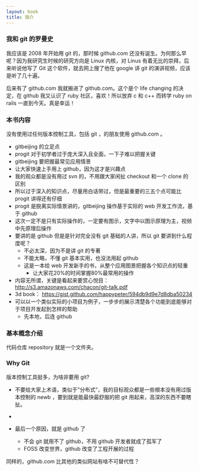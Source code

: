 ```yaml
---
layout: book
title: 简介
---
```


### 我和 git 的罗曼史
我应该是 2008 年开始用 git 的，那时候 github.com 还没有诞生。为何那么早呢？因为我研究生时候的研究方向是 Linux 内核，对 Linus 有着无比的崇拜，后来听说他写了 Git 这个软件，就去网上搜了他在 google 讲 git 的演讲视频，应该是听了几十遍。

后来有了 github.com 我就搬进了 github.com。这个是个 life changing 的决定，在 github 我又认识了 ruby 社区，喜欢！所以放弃 c 和 c++ 而转学 ruby on rails 
一直到今天。真是幸运！

### 本书内容

没有使用过任何版本控制工具，包括 git ，的朋友使用 github.com 。
<!-- 这本书可以直接就切入 github

因为最基础的 github 使用是只需要浏览器的，这样就可以浏览下载代码并且可以发简单的 PR 了
下一步可以用 github mac 讲解版本控制的原理
直到这里都根本涉及不到 git 和命令的使用

还是老思路，教会人家怎么用这个东西，进一步的理论学习和高级技巧学习不是我要操心的，有其他的书呢

用 xxx.html 来做实例比较好
 -->

 - gitbeijing 的立足点
  - progit 对于初学者过于庞大深入且全面，一下子难以把握关键
  - gitbeijing 要把握最常见应用情景
  - 让大家快速上手用上 github，因为这才是兴趣点
  - 我的观众都是没有用过 svn 的，不用跟大家闲扯 checkout 和一个 clone 的区别
  - 所以过于深入的知识点，尽量用白话带过，但是最重要的三五个点可能比 progit 讲得还有仔细
  - progit 是脱离实际情景讲的，gitbeijing 操作基于实际的 web 开发工作流，基于 github
  - 这次一定不是只有实际操作的，一定要有图示，文字中以图示原理为主，视频中先原理后操作
  - 要讲的是 github 但是是针对完全没有 git 基础的人讲，所以 git 要讲到什么程度呢？
    - 不必太深，因为不是讲 git 的专著
    - 不能太略，不懂 git 基本实用，也没法用起 github
    - 这是一本给 web 开发新手的书，从整个应用图景把握各个知识点的轻重
      - 让大家花20%的时间掌握80%最常用的操作
  - 内容无所谓，关键是看起来要赏心悦目：http://s3.amazonaws.com/chacon/git-talk.pdf
  - 3d book： https://gist.github.com/happypeter/594db9d9e7d8dba50234
  - 可以以一个类似实际的小项目为例子，一步步的展示清楚各个功能到底能够对于项目开发起到怎样的帮助
    - 先本地，后连 github

### 基本概念介绍
代码仓库 repository 就是一个文件夹。

<!-- 术语会有一些，我要用大白话介绍给大家 -->

### Why Git

版本控制工具挺多，为啥非要用 git?
- 不要给大家上术语，类似于”分布式“，我的目标观众都是一些根本没有用过版本控制的 newb ，要到就是能最快最舒服的把 git 用起来，高深的东西不要瞎扯。

-

- 最后一个原因，就是 github 了
  - 不会 git 就用不了 github，不用 github 开发者就成了孤军了
  - FOSS 改变世界，github 改变了工程开展的过程

同样的，github.com 比其他的类似网站有啥不可替代性？